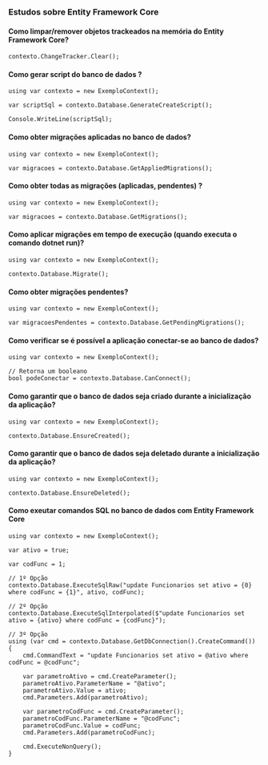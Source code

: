 ### Estudos sobre Entity Framework Core

#### Como limpar/remover objetos trackeados na memória do Entity Framework Core?
```
contexto.ChangeTracker.Clear();
```

#### Como gerar script do banco de dados ?
```
using var contexto = new ExemploContext();

var scriptSql = contexto.Database.GenerateCreateScript();

Console.WriteLine(scriptSql);
```
#### Como obter migrações aplicadas no banco de dados?
```
using var contexto = new ExemploContext();

var migracoes = contexto.Database.GetAppliedMigrations();
```
#### Como obter todas as migrações (aplicadas, pendentes) ?
```
using var contexto = new ExemploContext();

var migracoes = contexto.Database.GetMigrations();
```

#### Como aplicar migrações em tempo de execução (quando executa o comando dotnet run)?
```
using var contexto = new ExemploContext();

contexto.Database.Migrate();
```

#### Como obter migrações pendentes?
```
using var contexto = new ExemploContext();

var migracoesPendentes = contexto.Database.GetPendingMigrations();
```

#### Como verificar se é possível a aplicação conectar-se ao banco de dados?
```
using var contexto = new ExemploContext();

// Retorna um booleano
bool podeConectar = contexto.Database.CanConnect();
```

#### Como garantir que o banco de dados seja criado durante a inicialização da aplicação?
```
using var contexto = new ExemploContext();

contexto.Database.EnsureCreated();
```

#### Como garantir que o banco de dados seja deletado durante a inicialização da aplicação?
```
using var contexto = new ExemploContext();

contexto.Database.EnsureDeleted();
```

#### Como exeutar comandos SQL no banco de dados com Entity Framework Core
```
using var contexto = new ExemploContext();

var ativo = true;

var codFunc = 1;

// 1º Opção
contexto.Database.ExecuteSqlRaw("update Funcionarios set ativo = {0} where codFunc = {1}", ativo, codFunc);

// 2º Opção
contexto.Database.ExecuteSqlInterpolated($"update Funcionarios set ativo = {ativo} where codFunc = {codFunc}");

// 3º Opção
using (var cmd = contexto.Database.GetDbConnection().CreateCommand())
{
    cmd.CommandText = "update Funcionarios set ativo = @ativo where codFunc = @codFunc";

    var parametroAtivo = cmd.CreateParameter();
    parametroAtivo.ParameterName = "@ativo";
    parametroAtivo.Value = ativo;
    cmd.Parameters.Add(parametroAtivo);

    var parametroCodFunc = cmd.CreateParameter();
    parametroCodFunc.ParameterName = "@codFunc";
    parametroCodFunc.Value = codFunc;
    cmd.Parameters.Add(parametroCodFunc);

    cmd.ExecuteNonQuery();
}
```
